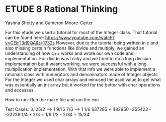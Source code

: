 # ETUDE 8 Rational Thinking

Yashna Shetty and Cameron Moore-Carter

For this etude we used a tutorial for most of the Integer class. That tutorial can be found here:
https://www.youtube.com/watch?v=CEIrT3rl9QA&t=1732s
However, due to the tutorial being written in c and also missing certain functions like divide and 
multiply, we gained an understanding of how c++ works and wrote our own code and implementation.
For divide was tricky and we tried to do a long division implementation but it wasnt working, we were
successful with a long multiplication implementation. With that info we were able to implement a
rationals class with numerators and denominators made of Integer objects. For the Integer we used
char arrays and minused the ascii value to get what was essentially an int array but it worked for the
better with char operations and accesses.


How to run:
Run the make file and run the exe

Test Cases:
3.125/2 --> 1 9/16
7/6 --> 1 1/6
637285 * 482950
-355423 - -22236
1/4 * 2/3 = 1/6
1/2 - 2/34 = 15/34
